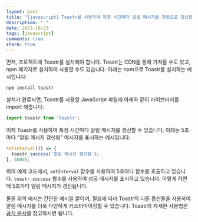 ```yaml
---
layout: post
title: "[javascript] Toastr을 사용하여 특정 시간마다 알림 메시지를 자동으로 갱신할 수 있나요?"
description: " "
date: 2023-10-23
tags: [javascript]
comments: true
share: true
---
```


먼저, 프로젝트에 Toastr를 설치해야 합니다. Toastr는 CDN을 통해 가져올 수도 있고, npm 패키지로 설치하여 사용할 수도 있습니다. 아래는 npm으로 Toastr를 설치하는 예시입니다:

```
npm install toastr
```

설치가 완료되면, Toastr를 사용할 JavaScript 파일에 아래와 같이 라이브러리를 import 해줍니다:

```javascript
import toastr from 'toastr';
```

이제 Toastr를 사용하여 특정 시간마다 알림 메시지를 갱신할 수 있습니다. 아래는 5초마다 "알림 메시지 갱신됨" 메시지를 표시하는 예시입니다:

```javascript
setInterval(() => {
  toastr.success('알림 메시지 갱신됨');
}, 5000);
```

위의 예제 코드에서, `setInterval` 함수를 사용하여 5초마다 함수를 호출하고 있습니다. `toastr.success` 함수를 사용하여 성공 메시지를 표시하고 있습니다. 이렇게 하면 매 5초마다 알림 메시지가 갱신됩니다.

물론 위의 예시는 간단한 예시일 뿐이며, 필요에 따라 Toastr의 다른 옵션들을 사용하여 알림 메시지를 더욱 다양하게 커스터마이징할 수 있습니다. Toastr의 자세한 사용법은 [공식 문서](https://github.com/CodeSeven/toastr)를 참고하시면 됩니다.